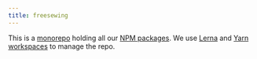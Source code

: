 ```yaml
---
title: freesewing
---
```


 

<RepoPage repo="freesewing" />

This is a [monorepo](https://en.wikipedia.org/wiki/Monorepo) holding all 
our [NPM packages](/reference/packages/). 
We use [Lerna](https://lerna.js.org/) and [Yarn workspaces](https://yarnpkg.com/en/docs/workspaces) to manage the repo.

